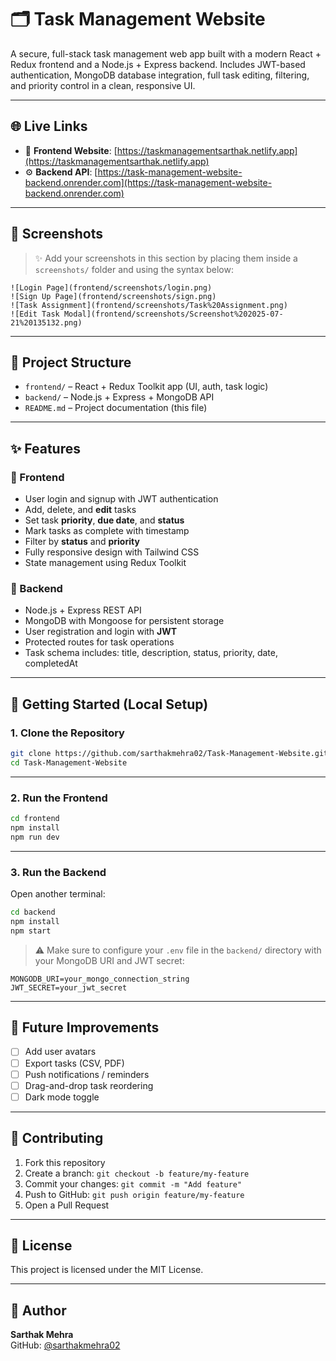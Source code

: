 # 🗂️ Task Management Website

A secure, full-stack task management web app built with a modern React + Redux frontend and a Node.js + Express backend. Includes JWT-based authentication, MongoDB database integration, full task editing, filtering, and priority control in a clean, responsive UI.

---

## 🌐 Live Links

- 🚀 **Frontend Website**: [https://taskmanagementsarthak.netlify.app](https://taskmanagementsarthak.netlify.app)
- ⚙️ **Backend API**: [https://task-management-website-backend.onrender.com](https://task-management-website-backend.onrender.com)

---

## 📸 Screenshots

> ✨ Add your screenshots in this section by placing them inside a `screenshots/` folder and using the syntax below:

```
![Login Page](frontend/screenshots/login.png)
![Sign Up Page](frontend/screenshots/sign.png)
![Task Assignment](frontend/screenshots/Task%20Assignment.png)
![Edit Task Modal](frontend/screenshots/Screenshot%202025-07-21%20135132.png)
```

---

## 📁 Project Structure

- `frontend/` – React + Redux Toolkit app (UI, auth, task logic)
- `backend/` – Node.js + Express + MongoDB API
- `README.md` – Project documentation (this file)

---

## ✨ Features

### 🔹 Frontend
- User login and signup with JWT authentication
- Add, delete, and **edit** tasks
- Set task **priority**, **due date**, and **status**
- Mark tasks as complete with timestamp
- Filter by **status** and **priority**
- Fully responsive design with Tailwind CSS
- State management using Redux Toolkit

### 🔹 Backend
- Node.js + Express REST API
- MongoDB with Mongoose for persistent storage
- User registration and login with **JWT**
- Protected routes for task operations
- Task schema includes: title, description, status, priority, date, completedAt

---

## 🚀 Getting Started (Local Setup)

### 1. Clone the Repository

```bash
git clone https://github.com/sarthakmehra02/Task-Management-Website.git
cd Task-Management-Website
```

---

### 2. Run the Frontend

```bash
cd frontend
npm install
npm run dev
```

---

### 3. Run the Backend

Open another terminal:

```bash
cd backend
npm install
npm start
```

> ⚠️ Make sure to configure your `.env` file in the `backend/` directory with your MongoDB URI and JWT secret:

```
MONGODB_URI=your_mongo_connection_string
JWT_SECRET=your_jwt_secret
```

---

## 🧩 Future Improvements

- [ ] Add user avatars
- [ ] Export tasks (CSV, PDF)
- [ ] Push notifications / reminders
- [ ] Drag-and-drop task reordering
- [ ] Dark mode toggle

---

## 🤝 Contributing

1. Fork this repository
2. Create a branch: `git checkout -b feature/my-feature`
3. Commit your changes: `git commit -m "Add feature"`
4. Push to GitHub: `git push origin feature/my-feature`
5. Open a Pull Request

---

## 📄 License

This project is licensed under the MIT License.

---

## 🙋 Author

**Sarthak Mehra**  
GitHub: [@sarthakmehra02](https://github.com/sarthakmehra02)
